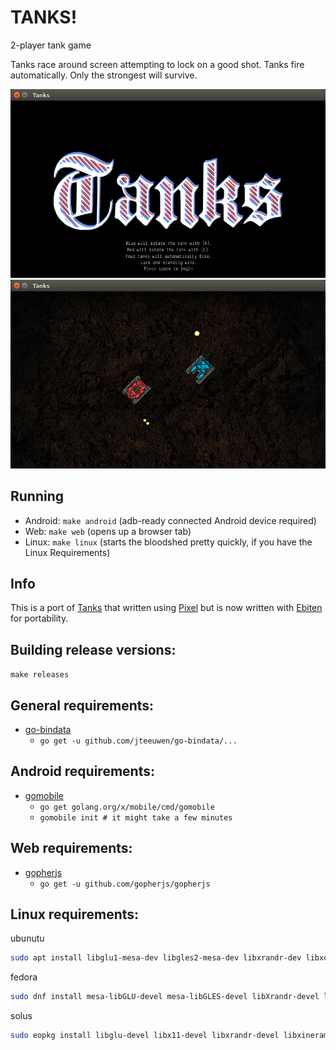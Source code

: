 TANKS!
======

2-player tank game

Tanks race around screen attempting to lock on a good shot. Tanks fire automatically. Only the strongest will survive.

![Screenshot](https://raw.githubusercontent.com/explodes/go-wo/master/examples/tanks/tanks2.png)
![Screenshot](https://raw.githubusercontent.com/explodes/go-wo/master/examples/tanks/tanks.png)

Running
-------

 - Android: `make android` (adb-ready connected Android device required)
 - Web: `make web` (opens up a browser tab)
 - Linux: `make linux` (starts the bloodshed pretty quickly, if you have the Linux Requirements)
 
Info
----

This is a port of [Tanks](https://github.com/explodes/go-wo/tree/master/examples/tanks) that written using 
[Pixel](https://github.com/faiface/pixel) but is now written with [Ebiten](https://github.com/hajimehoshi/ebiten) 
for portability.
 
Building release versions:
--------------------------

`make releases`

General requirements:
---------------------

 - [go-bindata](https://github.com/jteeuwen/go-bindata)
     - `go get -u github.com/jteeuwen/go-bindata/...`
 
Android requirements:
---------------------

 - [gomobile](https://github.com/golang/mobile)
     - `go get golang.org/x/mobile/cmd/gomobile`
     - `gomobile init # it might take a few minutes`
     
Web requirements:
-----------------

 - [gopherjs](https://github.com/gopherjs/gopherjs)
     - `go get -u github.com/gopherjs/gopherjs`
 

Linux requirements:
-------------------

ubunutu
```bash
sudo apt install libglu1-mesa-dev libgles2-mesa-dev libxrandr-dev libxcursor-dev libxinerama-dev libxi-dev libasound2-dev
```

fedora
```bash
sudo dnf install mesa-libGLU-devel mesa-libGLES-devel libXrandr-devel libXcursor-devel libXinerama-devel libXi-devel alsa-lib-devel
```

solus
```bash
sudo eopkg install libglu-devel libx11-devel libxrandr-devel libxinerama-devel libxcursor-devel libxi-devel
```